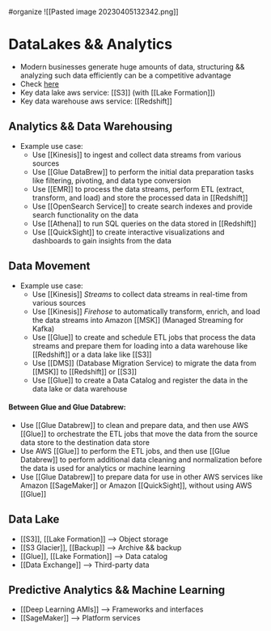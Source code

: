 #organize 
![[Pasted image 20230405132342.png]]
# DataLakes && Analytics
- Modern businesses generate huge amounts of data, structuring && analyzing such data efficiently can be a competitive advantage
- Check [here](https://aws.amazon.com/big-data/datalakes-and-analytics/)
- Key data lake aws service: [[S3]] (with [[Lake Formation]])
- Key data warehouse aws service: [[Redshift]]

## Analytics && Data Warehousing
- Example use case:
	- Use [[Kinesis]] to ingest and collect data streams from various sources
	- Use [[Glue DataBrew]] to perform the initial data preparation tasks like filtering, pivoting, and data type conversion
	- Use [[EMR]] to process the data streams, perform ETL (extract, transform, and load) and store the processed data in [[Redshift]]
	- Use [[OpenSearch Service]] to create search indexes and provide search functionality on the data
	- Use [[Athena]] to run SQL queries on the data stored in [[Redshift]]
	- Use [[QuickSight]] to create interactive visualizations and dashboards to gain insights from the data


## Data Movement
- Example use case:
	- Use [[Kinesis]] *Streams* to collect data streams in real-time from various sources
	- Use [[Kinesis]] *Firehose* to automatically transform, enrich, and load the data streams into Amazon [[MSK]] (Managed Streaming for Kafka)
	- Use [[Glue]] to create and schedule ETL jobs that process the data streams and prepare them for loading into a data warehouse like [[Redshift]] or a data lake like [[S3]]
	- Use [[DMS]] (Database Migration Service) to migrate the data from [[MSK]] to [[Redshift]] or [[S3]]
	- Use [[Glue]] to create a Data Catalog and register the data in the data lake or data warehouse

#### Between Glue and Glue Databrew:
- Use [[Glue Databrew]] to clean and prepare data, and then use AWS [[Glue]] to orchestrate the ETL jobs that move the data from the source data store to the destination data store
- Use AWS [[Glue]] to perform the ETL jobs, and then use [[Glue Databrew]] to perform additional data cleaning and normalization before the data is used for analytics or machine learning
- Use [[Glue Databrew]] to prepare data for use in other AWS services like Amazon [[SageMaker]] or Amazon [[QuickSight]], without using AWS [[Glue]]

## Data Lake
- [[S3]], [[Lake Formation]] --> Object storage
- [[S3 Glacier]], [[Backup]] --> Archive && backup
- [[Glue]], [[Lake Formation]] --> Data catalog
- [[Data Exchange]] --> Third-party data

## Predictive Analytics && Machine Learning
- [[Deep Learning AMIs]] --> Frameworks and interfaces
- [[SageMaker]] --> Platform services


